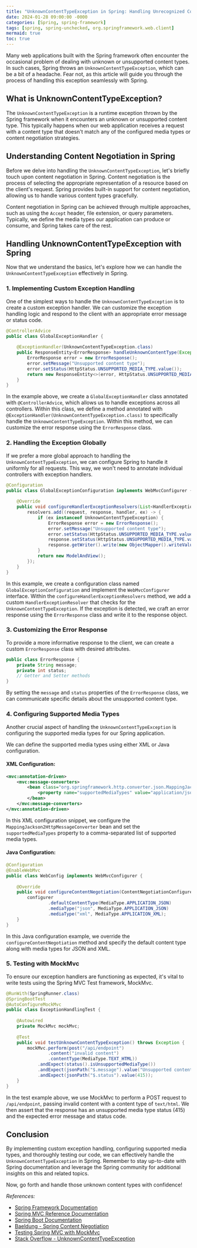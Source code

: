 ```yaml
---
title: "UnknownContentTypeException in Spring: Handling Unrecognized Content Types with Ease"
date: 2024-01-28 09:00:00 -0000
categories: [Spring, spring-framework]
tags: [spring, spring-unchecked, org.springframework.web.client]
mermaid: true
toc: true
---
```



Many web applications built with the Spring framework often encounter the occasional problem of dealing with unknown or unsupported content types. In such cases, Spring throws an `UnknownContentTypeException`, which can be a bit of a headache. Fear not, as this article will guide you through the process of handling this exception seamlessly with Spring.

## What is UnknownContentTypeException?

The `UnknownContentTypeException` is a runtime exception thrown by the Spring framework when it encounters an unknown or unsupported content type. This typically happens when our web application receives a request with a content type that doesn't match any of the configured media types or content negotiation strategies.

## Understanding Content Negotiation in Spring

Before we delve into handling the `UnknownContentTypeException`, let's briefly touch upon content negotiation in Spring. Content negotiation is the process of selecting the appropriate representation of a resource based on the client's request. Spring provides built-in support for content negotiation, allowing us to handle various content types gracefully.

Content negotiation in Spring can be achieved through multiple approaches, such as using the `Accept` header, file extension, or query parameters. Typically, we define the media types our application can produce or consume, and Spring takes care of the rest.

## Handling UnknownContentTypeException with Spring

Now that we understand the basics, let's explore how we can handle the `UnknownContentTypeException` effectively in Spring.

### 1. Implementing Custom Exception Handling

One of the simplest ways to handle the `UnknownContentTypeException` is to create a custom exception handler. We can customize the exception handling logic and respond to the client with an appropriate error message or status code.

```java
@ControllerAdvice
public class GlobalExceptionHandler {
   
    @ExceptionHandler(UnknownContentTypeException.class)
    public ResponseEntity<ErrorResponse> handleUnknownContentType(Exception ex) {
        ErrorResponse error = new ErrorResponse();
        error.setMessage("Unsupported content type");
        error.setStatus(HttpStatus.UNSUPPORTED_MEDIA_TYPE.value());
        return new ResponseEntity<>(error, HttpStatus.UNSUPPORTED_MEDIA_TYPE);
    }
}
```

In the example above, we create a `GlobalExceptionHandler` class annotated with `@ControllerAdvice`, which allows us to handle exceptions across all controllers. Within this class, we define a method annotated with `@ExceptionHandler(UnknownContentTypeException.class)` to specifically handle the `UnknownContentTypeException`. Within this method, we can customize the error response using the `ErrorResponse` class.

### 2. Handling the Exception Globally

If we prefer a more global approach to handling the `UnknownContentTypeException`, we can configure Spring to handle it uniformly for all requests. This way, we won't need to annotate individual controllers with exception handlers.

```java
@Configuration
public class GlobalExceptionConfiguration implements WebMvcConfigurer {
   
    @Override
    public void configureHandlerExceptionResolvers(List<HandlerExceptionResolver> resolvers) {
        resolvers.add((request, response, handler, ex) -> {
            if (ex instanceof UnknownContentTypeException) {
                ErrorResponse error = new ErrorResponse();
                error.setMessage("Unsupported content type");
                error.setStatus(HttpStatus.UNSUPPORTED_MEDIA_TYPE.value());
                response.setStatus(HttpStatus.UNSUPPORTED_MEDIA_TYPE.value());
                response.getWriter().write(new ObjectMapper().writeValueAsString(error));
            }
            return new ModelAndView();
        });
    }
}
```

In this example, we create a configuration class named `GlobalExceptionConfiguration` and implement the `WebMvcConfigurer` interface. Within the `configureHandlerExceptionResolvers` method, we add a custom `HandlerExceptionResolver` that checks for the `UnknownContentTypeException`. If the exception is detected, we craft an error response using the `ErrorResponse` class and write it to the response object.

### 3. Customizing the Error Response

To provide a more informative response to the client, we can create a custom `ErrorResponse` class with desired attributes.

```java
public class ErrorResponse {
    private String message;
    private int status;
    // Getter and Setter methods
}
```

By setting the `message` and `status` properties of the `ErrorResponse` class, we can communicate specific details about the unsupported content type.

### 4. Configuring Supported Media Types

Another crucial aspect of handling the `UnknownContentTypeException` is configuring the supported media types for our Spring application.

We can define the supported media types using either XML or Java configuration.

#### XML Configuration:

```xml
<mvc:annotation-driven>
    <mvc:message-converters>
        <bean class="org.springframework.http.converter.json.MappingJackson2HttpMessageConverter">
            <property name="supportedMediaTypes" value="application/json,application/xml" />
        </bean>
    </mvc:message-converters>
</mvc:annotation-driven>
```

In this XML configuration snippet, we configure the `MappingJackson2HttpMessageConverter` bean and set the `supportedMediaTypes` property to a comma-separated list of supported media types.

#### Java Configuration:

```java
@Configuration
@EnableWebMvc
public class WebConfig implements WebMvcConfigurer {
   
    @Override
    public void configureContentNegotiation(ContentNegotiationConfigurer configurer) {
        configurer
                .defaultContentType(MediaType.APPLICATION_JSON)
                .mediaType("json", MediaType.APPLICATION_JSON)
                .mediaType("xml", MediaType.APPLICATION_XML);
    }
}
```

In this Java configuration example, we override the `configureContentNegotiation` method and specify the default content type along with media types for JSON and XML.

### 5. Testing with MockMvc

To ensure our exception handlers are functioning as expected, it's vital to write tests using the Spring MVC Test framework, MockMvc.

```java
@RunWith(SpringRunner.class)
@SpringBootTest
@AutoConfigureMockMvc
public class ExceptionHandlingTest {
   
    @Autowired
    private MockMvc mockMvc;
   
    @Test
    public void testUnknownContentTypeException() throws Exception {
        mockMvc.perform(post("/api/endpoint")
                .content("invalid content")
                .contentType(MediaType.TEXT_HTML))
            .andExpect(status().isUnsupportedMediaType())
            .andExpect(jsonPath("$.message").value("Unsupported content type"))
            .andExpect(jsonPath("$.status").value(415));
    }
}
```

In the test example above, we use MockMvc to perform a POST request to `/api/endpoint`, passing invalid content with a content type of `text/html`. We then assert that the response has an unsupported media type status (415) and the expected error message and status code.

## Conclusion

By implementing custom exception handling, configuring supported media types, and thoroughly testing our code, we can effectively handle the `UnknownContentTypeException` in Spring. Remember to stay up-to-date with Spring documentation and leverage the Spring community for additional insights on this and related topics.

Now, go forth and handle those unknown content types with confidence!

_References:_

- [Spring Framework Documentation](https://docs.spring.io/spring-framework/docs/current/reference/html/)
- [Spring MVC Reference Documentation](https://docs.spring.io/spring/docs/current/spring-framework-reference/web.html)
- [Spring Boot Documentation](https://docs.spring.io/spring-boot/docs/current/reference/htmlsingle/)
- [Baeldung - Spring Content Negotiation](https://www.baeldung.com/spring-content-negotiation)
- [Testing Spring MVC with MockMvc](https://www.baeldung.com/spring-mvc-test-assert)
- [Stack Overflow - UnknownContentTypeException](https://stackoverflow.com/questions/72893668/how-to-handle-spring-unknowncontenttypeexception)